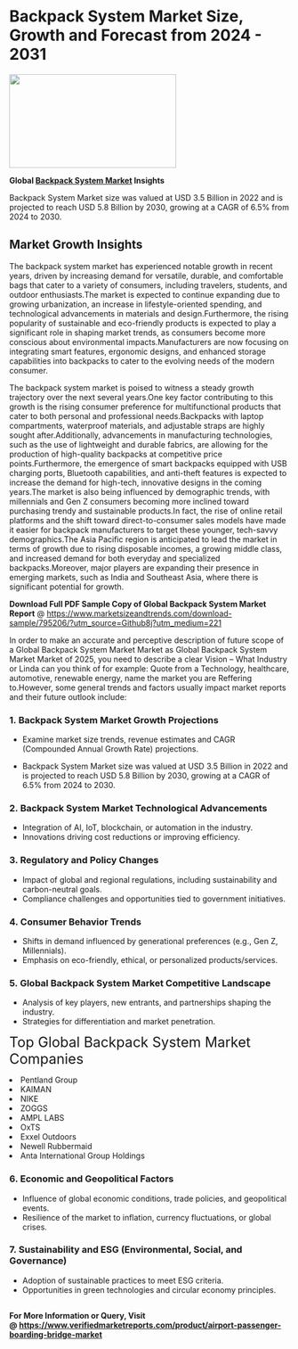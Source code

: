 <H1>Backpack System Market Size, Growth and Forecast from 2024 - 2031</H1><img class="aligncenter size-medium wp-image-584254" src="https://thirdeyenews.in/wp-content/uploads/2024/09/Global-Market-Research-300x168.jpeg" alt="" width="300" height="168" /><p><strong>Global&nbsp;<a href="https://www.marketsizeandtrends.com/download-sample/795206/?utm_source=Github8j?utm_medium=221">Backpack System Market</a> Insights</strong></p><p>Backpack System Market size was valued at USD 3.5 Billion in 2022 and is projected to reach USD 5.8 Billion by 2030, growing at a CAGR of 6.5% from 2024 to 2030.</p><p><h2>Market Growth Insights</h2> <p>The backpack system market has experienced notable growth in recent years, driven by increasing demand for versatile, durable, and comfortable bags that cater to a variety of consumers, including travelers, students, and outdoor enthusiasts.The market is expected to continue expanding due to growing urbanization, an increase in lifestyle-oriented spending, and technological advancements in materials and design.Furthermore, the rising popularity of sustainable and eco-friendly products is expected to play a significant role in shaping market trends, as consumers become more conscious about environmental impacts.Manufacturers are now focusing on integrating smart features, ergonomic designs, and enhanced storage capabilities into backpacks to cater to the evolving needs of the modern consumer.</p> <p>The backpack system market is poised to witness a steady growth trajectory over the next several years.One key factor contributing to this growth is the rising consumer preference for multifunctional products that cater to both personal and professional needs.Backpacks with laptop compartments, waterproof materials, and adjustable straps are highly sought after.Additionally, advancements in manufacturing technologies, such as the use of lightweight and durable fabrics, are allowing for the production of high-quality backpacks at competitive price points.Furthermore, the emergence of smart backpacks equipped with USB charging ports, Bluetooth capabilities, and anti-theft features is expected to increase the demand for high-tech, innovative designs in the coming years.The market is also being influenced by demographic trends, with millennials and Gen Z consumers becoming more inclined toward purchasing trendy and sustainable products.In fact, the rise of online retail platforms and the shift toward direct-to-consumer sales models have made it easier for backpack manufacturers to target these younger, tech-savvy demographics.The Asia Pacific region is anticipated to lead the market in terms of growth due to rising disposable incomes, a growing middle class, and increased demand for both everyday and specialized backpacks.Moreover, major players are expanding their presence in emerging markets, such as India and Southeast Asia, where there is significant potential for growth.<p><span class=""><strong>Download Full PDF Sample Copy of Global Backpack System Market Report</strong> @ <a href="https://www.marketsizeandtrends.com/download-sample/795206/?utm_source=Github8j?utm_medium=221" target="_blank">https://www.marketsizeandtrends.com/download-sample/795206/?utm_source=Github8j?utm_medium=221</a></span></p><p>In order to make an accurate and perceptive description of future scope of a Global&nbsp;Backpack System Market Market as Global&nbsp;Backpack System Market Market of 2025, you need to describe a clear Vision &ndash; What Industry or Linda can you think of for example: Quote from a Technology, healthcare, automotive, renewable energy, name the market you are Reffering to.However, some general trends and factors usually impact market reports and their future outlook include:</p><h3>1.&nbsp;<strong>Backpack System Market Growth Projections</strong></h3><ul><li>Examine market size trends, revenue estimates and CAGR (Compounded Annual Growth Rate) projections.</li><li><p>Backpack System Market size was valued at USD 3.5 Billion in 2022 and is projected to reach USD 5.8 Billion by 2030, growing at a CAGR of 6.5% from 2024 to 2030.</p></li></ul><h3>2.&nbsp;<strong>Backpack System Market Technological Advancements</strong></h3><ul><li>Integration of AI, IoT, blockchain, or automation in the industry.</li><li>Innovations driving cost reductions or improving efficiency.</li></ul><h3>3.&nbsp;<strong>Regulatory and Policy Changes</strong></h3><ul><li>Impact of global and regional regulations, including sustainability and carbon-neutral goals.</li><li>Compliance challenges and opportunities tied to government initiatives.</li></ul><h3>4.&nbsp;<strong>Consumer Behavior Trends</strong></h3><ul><li>Shifts in demand influenced by generational preferences (e.g., Gen Z, Millennials).</li><li>Emphasis on eco-friendly, ethical, or personalized products/services.</li></ul><h3>5.&nbsp;<strong>Global Backpack System Market Competitive Landscape</strong></h3><ul><li>Analysis of key players, new entrants, and partnerships shaping the industry.</li><li>Strategies for differentiation and market penetration.</li></ul><p data-pm-slice="1 1 []"><span style="color: inherit; font-family: inherit; font-size: 25px;">Top Global Backpack System Market Companies</span></p><div class="" data-test-id=""><p><li>Pentland Group</li><li> KAIMAN</li><li> NIKE</li><li> ZOGGS</li><li> AMPL LABS</li><li> OxTS</li><li> Exxel Outdoors</li><li> Newell Rubbermaid</li><li> Anta International Group Holdings</li></p></div><h3>6.&nbsp;<strong>Economic and Geopolitical Factors</strong></h3><ul><li>Influence of global economic conditions, trade policies, and geopolitical events.</li><li>Resilience of the market to inflation, currency fluctuations, or global crises.</li></ul><h3>7.&nbsp;<strong>Sustainability and ESG (Environmental, Social, and Governance)</strong></h3><ul><li>Adoption of sustainable practices to meet ESG criteria.</li><li>Opportunities in green technologies and circular economy principles.</li></ul><h2><strong style="font-size: 14px;">For More Information or Query, Visit @&nbsp;</strong><a style="background-color: #ffffff; font-size: 14px;" href="https://www.marketsizeandtrends.com/report/backpack-system-market/" target="_blank">https://www.verifiedmarketreports.com/product/airport-passenger-boarding-bridge-market</a></h2>